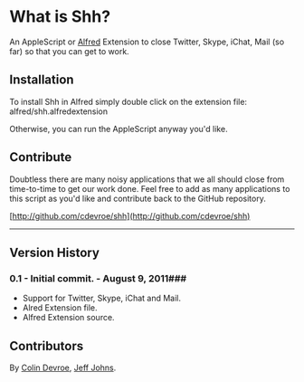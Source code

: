 What is Shh?
============

An AppleScript or [Alfred](http://alfredapp.com/) Extension to close Twitter, Skype, iChat, Mail (so far) so that you can get to work.

Installation
----------------

To install Shh in Alfred simply double click on the extension file: alfred/shh.alfredextension

Otherwise, you can run the AppleScript anyway you'd like.

Contribute
----------------

Doubtless there are many noisy applications that we all should close from time-to-time to get our work done. Feel free to add as many applications to this script as you'd like and contribute back to the GitHub repository.

[http://github.com/cdevroe/shh](http://github.com/cdevroe/shh)

***

## Version History ##
### 0.1 - Initial commit. - August 9, 2011###
 
- Support for Twitter, Skype, iChat and Mail.
- Alred Extension file.
- Alfred Extension source.

## Contributors ##
By [Colin Devroe](http://cdevroe.com/), [Jeff Johns](http://phpfunk.me/).